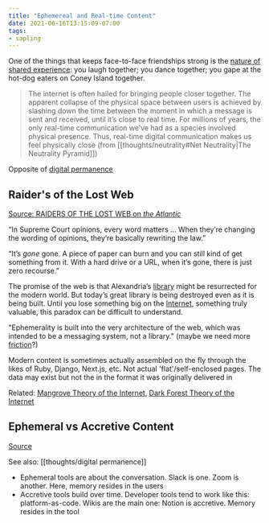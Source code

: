 ```yaml
---
title: "Ephemereal and Real-time Content"
date: 2021-06-16T13:15:09-07:00
tags:
- sapling
---
```


One of the things that keeps face-to-face friendships strong is the [nature of shared experience](http://psycnet.apa.org/psycinfo/2001-00651-001): you laugh together; you dance together; you gape at the hot-dog eaters on Coney Island together.

> The internet is often hailed for bringing people closer together. The apparent collapse of the physical space between users is achieved by slashing down the time between the moment in which a message is sent and received, until it’s close to real time. For millions of years, the only real-time communication we’ve had as a species involved physical presence. Thus, real-time digital communication makes us feel physically close (from [[thoughts/neutrality#Net Neutrality|The Neutrality Pyramid]])

Opposite of [digital permanence](thoughts/digital%20permanence.md)

## Raider's of the Lost Web
[Source: RAIDERS OF THE LOST WEB on *the Atlantic*](https://www.theatlantic.com/technology/archive/2015/10/raiders-of-the-lost-web/409210/)

“In Supreme Court opinions, every word matters … When they’re changing the wording of opinions, they’re basically rewriting the law.”

“It’s _gone_ gone. A piece of paper can burn and you can still kind of get something from it. With a hard drive or a URL, when it’s gone, there is just zero recourse.”

The promise of the web is that Alexandria’s [library](thoughts/library.md) might be resurrected for the modern world. But today’s great library is being destroyed even as it is being built. Until you lose something big on the [Internet](thoughts/Internet.md), something truly valuable, this paradox can be difficult to understand.

"Ephemerality is built into the very architecture of the web, which was intended to be a messaging system, not a library." (maybe we need more [friction](thoughts/friction.md)?)

Modern content is sometimes actually assembled on the fly through the likes of Ruby, Django, Next.js, etc. Not actual 'flat'/self-enclosed pages. The data may exist but not the in the format it was originally delivered in

Related: [Mangrove Theory of the Internet](thoughts/Mangrove%20Theory%20of%20the%20Internet.md), [Dark Forest Theory of the Internet](thoughts/Dark%20Forest%20Theory%20of%20the%20Internet.md)

## Ephemeral vs Accretive Content
[Source](https://interconnected.org/home/2023/01/20/map_room)

See also: [[thoughts/digital permanence]]

- Ephemeral tools are about the conversation. Slack is one. Zoom is another. Here, memory resides in the users
- Accretive tools build over time. Developer tools tend to work like this: platform-as-code. Wikis are the main one: Notion is accretive. Memory resides in the tool